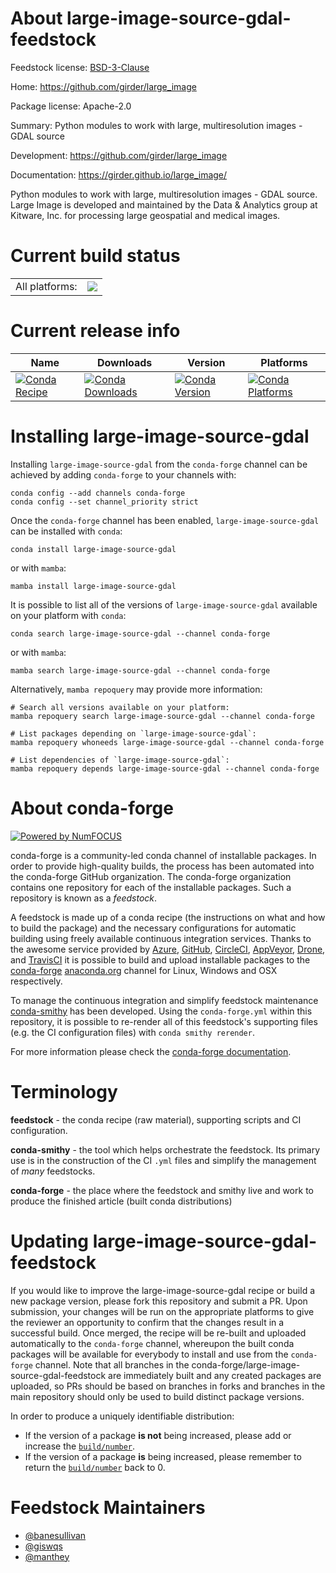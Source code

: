 About large-image-source-gdal-feedstock
=======================================

Feedstock license: [BSD-3-Clause](https://github.com/conda-forge/large-image-source-gdal-feedstock/blob/main/LICENSE.txt)

Home: https://github.com/girder/large_image

Package license: Apache-2.0

Summary: Python modules to work with large, multiresolution images - GDAL source

Development: https://github.com/girder/large_image

Documentation: https://girder.github.io/large_image/

Python modules to work with large, multiresolution images - GDAL source. Large Image is developed and maintained by the Data & Analytics group at Kitware, Inc. for processing large geospatial and medical images.


Current build status
====================


<table><tr><td>All platforms:</td>
    <td>
      <a href="https://dev.azure.com/conda-forge/feedstock-builds/_build/latest?definitionId=14747&branchName=main">
        <img src="https://dev.azure.com/conda-forge/feedstock-builds/_apis/build/status/large-image-source-gdal-feedstock?branchName=main">
      </a>
    </td>
  </tr>
</table>

Current release info
====================

| Name | Downloads | Version | Platforms |
| --- | --- | --- | --- |
| [![Conda Recipe](https://img.shields.io/badge/recipe-large--image--source--gdal-green.svg)](https://anaconda.org/conda-forge/large-image-source-gdal) | [![Conda Downloads](https://img.shields.io/conda/dn/conda-forge/large-image-source-gdal.svg)](https://anaconda.org/conda-forge/large-image-source-gdal) | [![Conda Version](https://img.shields.io/conda/vn/conda-forge/large-image-source-gdal.svg)](https://anaconda.org/conda-forge/large-image-source-gdal) | [![Conda Platforms](https://img.shields.io/conda/pn/conda-forge/large-image-source-gdal.svg)](https://anaconda.org/conda-forge/large-image-source-gdal) |

Installing large-image-source-gdal
==================================

Installing `large-image-source-gdal` from the `conda-forge` channel can be achieved by adding `conda-forge` to your channels with:

```
conda config --add channels conda-forge
conda config --set channel_priority strict
```

Once the `conda-forge` channel has been enabled, `large-image-source-gdal` can be installed with `conda`:

```
conda install large-image-source-gdal
```

or with `mamba`:

```
mamba install large-image-source-gdal
```

It is possible to list all of the versions of `large-image-source-gdal` available on your platform with `conda`:

```
conda search large-image-source-gdal --channel conda-forge
```

or with `mamba`:

```
mamba search large-image-source-gdal --channel conda-forge
```

Alternatively, `mamba repoquery` may provide more information:

```
# Search all versions available on your platform:
mamba repoquery search large-image-source-gdal --channel conda-forge

# List packages depending on `large-image-source-gdal`:
mamba repoquery whoneeds large-image-source-gdal --channel conda-forge

# List dependencies of `large-image-source-gdal`:
mamba repoquery depends large-image-source-gdal --channel conda-forge
```


About conda-forge
=================

[![Powered by
NumFOCUS](https://img.shields.io/badge/powered%20by-NumFOCUS-orange.svg?style=flat&colorA=E1523D&colorB=007D8A)](https://numfocus.org)

conda-forge is a community-led conda channel of installable packages.
In order to provide high-quality builds, the process has been automated into the
conda-forge GitHub organization. The conda-forge organization contains one repository
for each of the installable packages. Such a repository is known as a *feedstock*.

A feedstock is made up of a conda recipe (the instructions on what and how to build
the package) and the necessary configurations for automatic building using freely
available continuous integration services. Thanks to the awesome service provided by
[Azure](https://azure.microsoft.com/en-us/services/devops/), [GitHub](https://github.com/),
[CircleCI](https://circleci.com/), [AppVeyor](https://www.appveyor.com/),
[Drone](https://cloud.drone.io/welcome), and [TravisCI](https://travis-ci.com/)
it is possible to build and upload installable packages to the
[conda-forge](https://anaconda.org/conda-forge) [anaconda.org](https://anaconda.org/)
channel for Linux, Windows and OSX respectively.

To manage the continuous integration and simplify feedstock maintenance
[conda-smithy](https://github.com/conda-forge/conda-smithy) has been developed.
Using the ``conda-forge.yml`` within this repository, it is possible to re-render all of
this feedstock's supporting files (e.g. the CI configuration files) with ``conda smithy rerender``.

For more information please check the [conda-forge documentation](https://conda-forge.org/docs/).

Terminology
===========

**feedstock** - the conda recipe (raw material), supporting scripts and CI configuration.

**conda-smithy** - the tool which helps orchestrate the feedstock.
                   Its primary use is in the construction of the CI ``.yml`` files
                   and simplify the management of *many* feedstocks.

**conda-forge** - the place where the feedstock and smithy live and work to
                  produce the finished article (built conda distributions)


Updating large-image-source-gdal-feedstock
==========================================

If you would like to improve the large-image-source-gdal recipe or build a new
package version, please fork this repository and submit a PR. Upon submission,
your changes will be run on the appropriate platforms to give the reviewer an
opportunity to confirm that the changes result in a successful build. Once
merged, the recipe will be re-built and uploaded automatically to the
`conda-forge` channel, whereupon the built conda packages will be available for
everybody to install and use from the `conda-forge` channel.
Note that all branches in the conda-forge/large-image-source-gdal-feedstock are
immediately built and any created packages are uploaded, so PRs should be based
on branches in forks and branches in the main repository should only be used to
build distinct package versions.

In order to produce a uniquely identifiable distribution:
 * If the version of a package **is not** being increased, please add or increase
   the [``build/number``](https://docs.conda.io/projects/conda-build/en/latest/resources/define-metadata.html#build-number-and-string).
 * If the version of a package **is** being increased, please remember to return
   the [``build/number``](https://docs.conda.io/projects/conda-build/en/latest/resources/define-metadata.html#build-number-and-string)
   back to 0.

Feedstock Maintainers
=====================

* [@banesullivan](https://github.com/banesullivan/)
* [@giswqs](https://github.com/giswqs/)
* [@manthey](https://github.com/manthey/)

